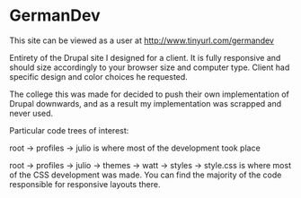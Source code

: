 # GermanDev
This site can be viewed as a user at http://www.tinyurl.com/germandev

Entirety of the Drupal site I designed for a client.  It is fully responsive and should size accordingly to your browser size and computer type.  Client had specific design and color choices he requested.  

The college this was made for decided to push their own implementation of Drupal downwards, and as a result my implementation was scrapped and never used.  

Particular code trees of interest:


root -> profiles -> julio is where most of the development took place


root -> profiles -> julio -> themes -> watt -> styles -> style.css is where most of the CSS development was made.  You can find the majority of the code responsible for responsive layouts there.
